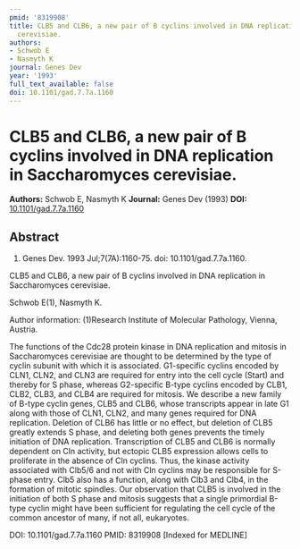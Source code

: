 ```yaml
---
pmid: '8319908'
title: CLB5 and CLB6, a new pair of B cyclins involved in DNA replication in Saccharomyces
  cerevisiae.
authors:
- Schwob E
- Nasmyth K
journal: Genes Dev
year: '1993'
full_text_available: false
doi: 10.1101/gad.7.7a.1160
---
```


# CLB5 and CLB6, a new pair of B cyclins involved in DNA replication in Saccharomyces cerevisiae.
**Authors:** Schwob E, Nasmyth K
**Journal:** Genes Dev (1993)
**DOI:** [10.1101/gad.7.7a.1160](https://doi.org/10.1101/gad.7.7a.1160)

## Abstract

1. Genes Dev. 1993 Jul;7(7A):1160-75. doi: 10.1101/gad.7.7a.1160.

CLB5 and CLB6, a new pair of B cyclins involved in DNA replication in 
Saccharomyces cerevisiae.

Schwob E(1), Nasmyth K.

Author information:
(1)Research Institute of Molecular Pathology, Vienna, Austria.

The functions of the Cdc28 protein kinase in DNA replication and mitosis in 
Saccharomyces cerevisiae are thought to be determined by the type of cyclin 
subunit with which it is associated. G1-specific cyclins encoded by CLN1, CLN2, 
and CLN3 are required for entry into the cell cycle (Start) and thereby for S 
phase, whereas G2-specific B-type cyclins encoded by CLB1, CLB2, CLB3, and CLB4 
are required for mitosis. We describe a new family of B-type cyclin genes, CLB5 
and CLB6, whose transcripts appear in late G1 along with those of CLN1, CLN2, 
and many genes required for DNA replication. Deletion of CLB6 has little or no 
effect, but deletion of CLB5 greatly extends S phase, and deleting both genes 
prevents the timely initiation of DNA replication. Transcription of CLB5 and 
CLB6 is normally dependent on Cln activity, but ectopic CLB5 expression allows 
cells to proliferate in the absence of Cln cyclins. Thus, the kinase activity 
associated with Clb5/6 and not with Cln cyclins may be responsible for S-phase 
entry. Clb5 also has a function, along with Clb3 and Clb4, in the formation of 
mitotic spindles. Our observation that CLB5 is involved in the initiation of 
both S phase and mitosis suggests that a single primordial B-type cyclin might 
have been sufficient for regulating the cell cycle of the common ancestor of 
many, if not all, eukaryotes.

DOI: 10.1101/gad.7.7a.1160
PMID: 8319908 [Indexed for MEDLINE]
